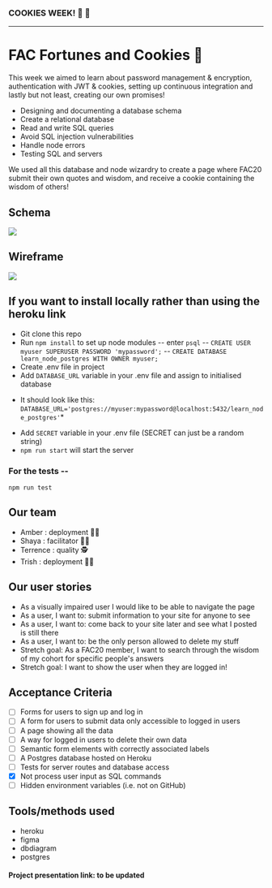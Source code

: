 ### COOKIES WEEK! 🍪 🥠

---

# FAC Fortunes and Cookies 🥠

This week we aimed to learn about password management & encryption, authentication with JWT & cookies, setting up continuous integration and lastly but not least, creating our own promises! 

- Designing and documenting a database schema
- Create a relational database
- Read and write SQL queries 
- Avoid SQL injection vulnerabilities
- Handle node errors 
- Testing SQL and servers 

We used all this database and node wizardry to create a page where FAC20 submit their own quotes and wisdom, and receive a cookie containing the wisdom of others! 

## Schema 

![](https://i.imgur.com/PxINJD5.png)

## Wireframe 

![](https://i.imgur.com/zDmmAj3.png)


## If you want to install locally rather than using the heroku link 

- Git clone this repo
- Run `npm install` to set up node modules
-- enter `psql`
-- `CREATE USER myuser SUPERUSER PASSWORD 'mypassword';`
-- `CREATE DATABASE learn_node_postgres WITH OWNER myuser;`
- Create .env file in project
- Add `DATABASE_URL` variable in your .env file and assign to initialised database 
* It should look like this: `DATABASE_URL='postgres://myuser:mypassword@localhost:5432/learn_node_postgres'`*
- Add `SECRET` variable in your .env file (SECRET can just be a random string) 
- `npm run start` will start the server 


### For the tests -- 

`npm run test` 


## Our team 

- Amber : deployment  🧙‍♂️
- Shaya : facilitator  🧞‍♀️
- Terrence : quality  🕵
- Trish : deployment  🧙‍♂️


## Our user stories 

- As a visually impaired user I would like to be able to navigate the page
- As a user, I want to: submit information to your site for anyone to see 
- As a user, I want to: come back to your site later and see what I posted is still there 
- As a user, I want to: be the only person allowed to delete my stuff
- Stretch goal: As a FAC20 member, I want to search through the wisdom of my cohort for specific people's answers
- Stretch goal: I want to show the user when they are logged in!


## Acceptance Criteria 

- [ ] Forms for users to sign up and log in
- [ ] A form for users to submit data only accessible to logged in users
- [ ] A page showing all the data
- [ ] A way for logged in users to delete their own data
- [ ] Semantic form elements with correctly associated labels
- [ ] A Postgres database hosted on Heroku
- [ ] Tests for server routes and database access
- [x] Not process user input as SQL commands
- [ ] Hidden environment variables (i.e. not on GitHub)

## Tools/methods used

- heroku
- figma
- dbdiagram
- postgres 

#### Project presentation link: to be updated 
<!--- () ---!>
